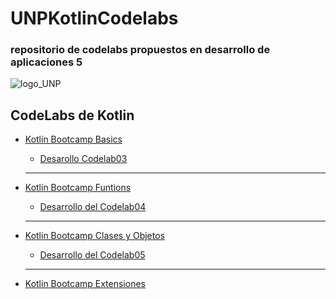 # UNPKotlinCodelabs
<h3>repositorio de codelabs propuestos en desarrollo de aplicaciones 5</h3>


![logo_UNP](https://github.com/user-attachments/assets/72e2ba77-7379-4de0-89f6-f8c346d9b1f7)

<h2>CodeLabs de Kotlin</h2>


* <a href="https://developer.android.com/codelabs/kotlin-bootcamp-basics">Kotlin Bootcamp Basics</a>
   - <a href="https://github.com/HaroldArguelloNic/UNPKotlinCodelabs/tree/main/CodeLab03">Desarollo Codelab03</a>
   ***
    
* <a href="https://developer.android.com/codelabs/kotlin-bootcamp-functions#0">Kotlin Bootcamp Funtions</a> 
  
   - <a href="https://github.com/HaroldArguelloNic/UNPKotlinCodelabs/tree/main/CodeLab04">Desarrollo del Codelab04</a>
  ***  
* <a href="https://developer.android.com/codelabs/kotlin-bootcamp-classes">Kotlin Bootcamp Clases y Objetos</a>
  
   - <a href="https://github.com/HaroldArguelloNic/UNPKotlinCodelabs/tree/main/CodeLab05">Desarrollo del Codelab05</a>
   ***
    
  <li><a href="https://codelabs.developers.google.com/codelabs/kotlin-bootcamp-extensions/">Kotlin Bootcamp Extensiones</a></li>

